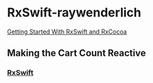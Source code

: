 # RxSwift-raywenderlich
[Getting Started With RxSwift and RxCocoa](https://www.raywenderlich.com/1228891-getting-started-with-rxswift-and-rxcocoa)

## Making the Cart Count Reactive
### [RxSwift](https://github.com/YamamotoDesu/RxSwift-raywenderlich/compare/main...RxSwift)
